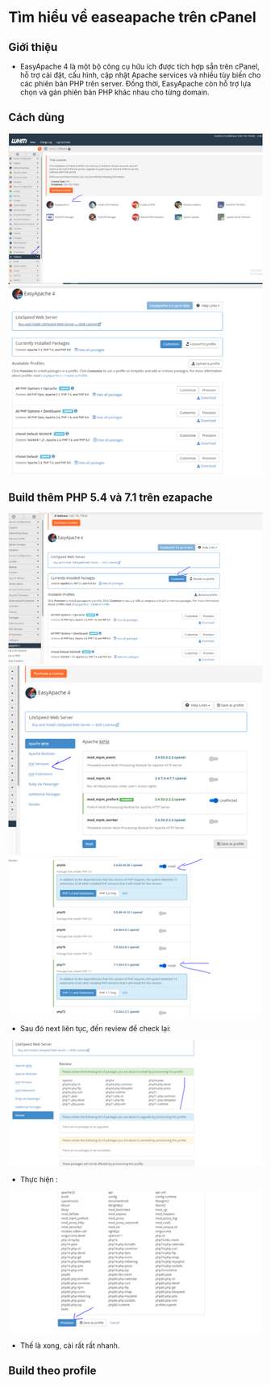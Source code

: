 # Tìm hiểu về easeapache trên cPanel
## Giới thiệu
- EasyApache 4 là một bộ công cụ hữu ích được tích hợp sẵn trên cPanel, hỗ trợ cài đặt, cấu hình, cập nhật Apache services và nhiều tùy biến cho các phiên bản PHP trên server. Đồng thời, EasyApache còn hỗ trợ lựa chọn và gán phiên bản PHP khác nhau cho từng domain.


## Cách dùng

<img src="image/1.PNG">
<img src="image/2.PNG">

## Build thêm PHP 5.4 và 7.1 trên ezapache

<img src="image/3.PNG">
<img src="image/4.PNG">
<img src="image/5.PNG">

- Sau đó next liên tục, đến review để check lại:

<img src="image/6.PNG">

- Thực hiện :

<img src="image/7.PNG">

- Thế là xong, cài rất rất nhanh.

## Build theo profile

